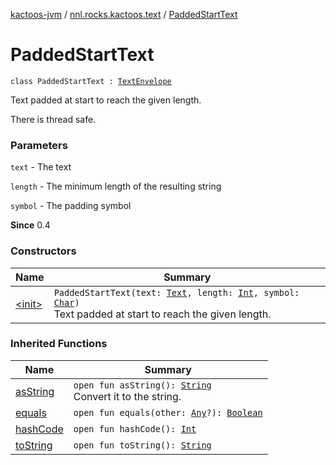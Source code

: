 [kactoos-jvm](../../index.md) / [nnl.rocks.kactoos.text](../index.md) / [PaddedStartText](./index.md)

# PaddedStartText

`class PaddedStartText : `[`TextEnvelope`](../-text-envelope/index.md)

Text padded at start to reach the given length.

There is thread safe.

### Parameters

`text` - The text

`length` - The minimum length of the resulting string

`symbol` - The padding symbol

**Since**
0.4

### Constructors

| Name | Summary |
|---|---|
| [&lt;init&gt;](-init-.md) | `PaddedStartText(text: `[`Text`](../../nnl.rocks.kactoos/-text/index.md)`, length: `[`Int`](https://kotlinlang.org/api/latest/jvm/stdlib/kotlin/-int/index.html)`, symbol: `[`Char`](https://kotlinlang.org/api/latest/jvm/stdlib/kotlin/-char/index.html)`)`<br>Text padded at start to reach the given length. |

### Inherited Functions

| Name | Summary |
|---|---|
| [asString](../-text-envelope/as-string.md) | `open fun asString(): `[`String`](https://kotlinlang.org/api/latest/jvm/stdlib/kotlin/-string/index.html)<br>Convert it to the string. |
| [equals](../-text-envelope/equals.md) | `open fun equals(other: `[`Any`](https://kotlinlang.org/api/latest/jvm/stdlib/kotlin/-any/index.html)`?): `[`Boolean`](https://kotlinlang.org/api/latest/jvm/stdlib/kotlin/-boolean/index.html) |
| [hashCode](../-text-envelope/hash-code.md) | `open fun hashCode(): `[`Int`](https://kotlinlang.org/api/latest/jvm/stdlib/kotlin/-int/index.html) |
| [toString](../-text-envelope/to-string.md) | `open fun toString(): `[`String`](https://kotlinlang.org/api/latest/jvm/stdlib/kotlin/-string/index.html) |
